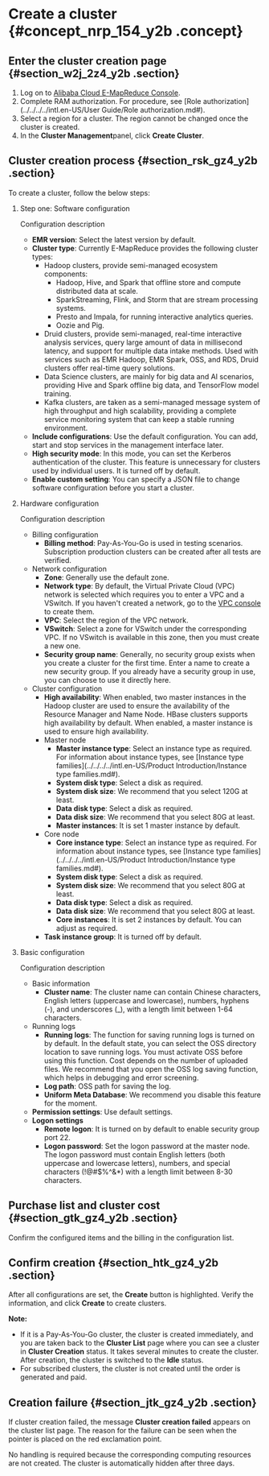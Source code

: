 # Create a cluster {#concept_nrp_154_y2b .concept}

## Enter the cluster creation page {#section_w2j_2z4_y2b .section}

1.  Log on to [Alibaba Cloud E-MapReduce Console](https://emr.console.aliyun.com/#/ap-southeast-1).
2.  Complete RAM authorization. For procedure, see [Role authorization](../../../../intl.en-US/User Guide/Role authorization.md#).
3.  Select a region for a cluster. The region cannot be changed once the cluster is created.
4.  In the **Cluster Management**panel, click **Create Cluster**.

## Cluster creation process {#section_rsk_gz4_y2b .section}

To create a cluster, follow the below steps:

1.  Step one: Software configuration

    Configuration description

    -   **EMR version**: Select the latest version by default.
    -   **Cluster type**: Currently E-MapReduce provides the following cluster types:
        -   Hadoop clusters, provide semi-managed ecosystem components:
            -   Hadoop, Hive, and Spark that offline store and compute distributed data at scale.
            -   SparkStreaming, Flink, and Storm that are stream processing systems.
            -   Presto and Impala, for running interactive analytics queries.
            -   Oozie and Pig.
        -   Druid clusters, provide semi-managed, real-time interactive analysis services, query large amount of data in millisecond latency, and support for multiple data intake methods. Used with services such as EMR Hadoop, EMR Spark, OSS, and RDS, Druid clusters offer real-time query solutions.
        -   Data Science clusters, are mainly for big data and AI scenarios, providing Hive and Spark offline big data, and TensorFlow model training.
        -   Kafka clusters, are taken as a semi-managed message system of high throughput and high scalability, providing a complete service monitoring system that can keep a stable running environment.
    -   **Include configurations**: Use the default configuration. You can add, start and stop services in the management interface later.
    -   **High security mode**: In this mode, you can set the Kerberos authentication of the cluster. This feature is unnecessary for clusters used by individual users. It is turned off by default.
    -   **Enable custom setting**: You can specify a JSON file to change software configuration before you start a cluster.
2.  Hardware configuration

    Configuration description

    -   Billing configuration
        -   **Billing method**: Pay-As-You-Go is used in testing scenarios. Subscription production clusters can be created after all tests are verified.
    -   Network configuration
        -   **Zone**: Generally use the default zone.
        -   **Network type**: By default, the Virtual Private Cloud \(VPC\) network is selected which requires you to enter a VPC and a VSwitch. If you haven't created a network, go to the [VPC console](https://vpc.console.aliyun.com/) to create them.
        -   **VPC**: Select the region of the VPC network.
        -   **VSwitch**: Select a zone for VSwitch under the corresponding VPC. If no VSwitch is available in this zone, then you must create a new one.
        -   **Security group name**: Generally, no security group exists when you create a cluster for the first time. Enter a name to create a new security group. If you already have a security group in use, you can choose to use it directly here.
    -   Cluster configuration
        -   **High availability**: When enabled, two master instances in the Hadoop cluster are used to ensure the availability of the Resource Manager and Name Node. HBase clusters supports high availability by default. When enabled, a master instance is used to ensure high availability.
        -   Master node
            -   **Master instance type**: Select an instance type as required. For information about instance types, see [Instance type families](../../../../intl.en-US/Product Introduction/Instance type families.md#).
            -   **System disk type**: Select a disk as required.
            -   **System disk size**: We recommend that you select 120G at least.
            -   **Data disk type**: Select a disk as required.
            -   **Data disk size**: We recommend that you select 80G at least.
            -   **Master instances**: It is set 1 master instance by default.
        -   Core node
            -   **Core instance type**: Select an instance type as required. For information about instance types, see [Instance type families](../../../../intl.en-US/Product Introduction/Instance type families.md#).
            -   **System disk type**: Select a disk as required.
            -   **System disk size**: We recommend that you select 80G at least.
            -   **Data disk type**: Select a disk as required.
            -   **Data disk size**: We recommend that you select 80G at least.
            -   **Core instances**: It is set 2 instances by default. You can adjust as required.
        -   **Task instance group**: It is turned off by default.
3.  Basic configuration

    Configuration description

    -   Basic information
        -   **Cluster name**: The cluster name can contain Chinese characters, English letters \(uppercase and lowercase\), numbers, hyphens \(-\), and underscores \(\_\), with a length limit between 1-64 characters.
    -   Running logs
        -   **Running logs**: The function for saving running logs is turned on by default. In the default state, you can select the OSS directory location to save running logs. You must activate OSS before using this function. Cost depends on the number of uploaded files. We recommend that you open the OSS log saving function, which helps in debugging and error screening.
        -   **Log path**: OSS path for saving the log.
        -   **Uniform Meta Database**: We recommend you disable this feature for the moment.
    -   **Permission settings**: Use default settings.
    -   **Logon settings**
        -   **Remote logon**: It is turned on by default to enable security group port 22.
        -   **Logon password**: Set the logon password at the master node. The logon password must contain English letters \(both uppercase and lowercase letters\), numbers, and special characters \(!@\#$%^&\*\) with a length limit between 8-30 characters.

## Purchase list and cluster cost {#section_gtk_gz4_y2b .section}

Confirm the configured items and the billing in the configuration list.

## Confirm creation {#section_htk_gz4_y2b .section}

After all configurations are set, the **Create** button is highlighted. Verify the information, and click **Create** to create clusters.

**Note:** 

-   If it is a Pay-As-You-Go cluster, the cluster is created immediately, and you are taken back to the **Cluster List** page where you can see a cluster in **Cluster Creation** status. It takes several minutes to create the cluster. After creation, the cluster is switched to the **Idle** status.
-   For subscribed clusters, the cluster is not created until the order is generated and paid.

## Creation failure {#section_jtk_gz4_y2b .section}

If cluster creation failed, the message **Cluster creation failed** appears on the cluster list page. The reason for the failure can be seen when the pointer is placed on the red exclamation point.

No handling is required because the corresponding computing resources are not created. The cluster is automatically hidden after three days.

